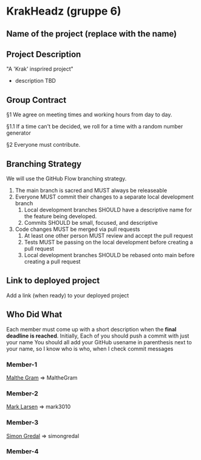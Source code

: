 # KrakHeadz (gruppe 6)

## Name of the project (replace with the name)

## Project Description
"A 'Krak' insprired project"
 - description TBD

## Group Contract

§1
We agree on meeting times and working hours from day to day.

 §1.1
 If a time can't be decided, we roll for a time with a random number generator

§2
Everyone must contribute.



## Branching Strategy 
We will use the GitHub Flow branching strategy.
1. The main branch is sacred and MUST always be releaseable
2. Everyone MUST commit their changes to a separate local development branch 
   1. Local development branches SHOULD have a descriptive name for the feature being developed.
   2. Commits SHOULD be small, focused, and descriptive
3. Code changes MUST be merged via pull requests
   1. At least one other person MUST review and accept the pull request
   2. Tests MUST be passing on the local development before creating a pull request
   3. Local development branches SHOULD be rebased onto main before creating a pull request
 

## Link to deployed project
Add a link (when ready) to your deployed project

## Who Did What
Each member must come up with a short description when the **final deadline is reached**.
Initially, Each of you should push a commit with just your name
You should all add your GitHub usename in parenthesis next to your name, so I know who is who, when I check commit messages

### Member-1
[Malthe Gram](https://github.com/MaltheGram) => MaltheGram


### Member-2
[Mark Larsen](https://github.com/mark3010) => mark3010


### Member-3
[Simon Gredal](https://github.com/simongredal) => simongredal

### Member-4
